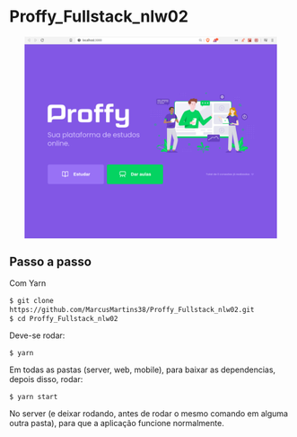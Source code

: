 # Proffy_Fullstack_nlw02

<p align="center">
<img src="./.github/Home.png" width=450 align="center" />
</p>

## Passo a passo

Com Yarn
```
$ git clone https://github.com/MarcusMartins38/Proffy_Fullstack_nlw02.git
$ cd Proffy_Fullstack_nlw02
```
Deve-se rodar:
```
$ yarn
```
Em todas as pastas (server, web, mobile), para baixar as dependencias, depois disso, rodar:
```
$ yarn start
```
No server (e deixar rodando, antes de rodar o mesmo comando em alguma outra pasta), para que a aplicação funcione normalmente.
